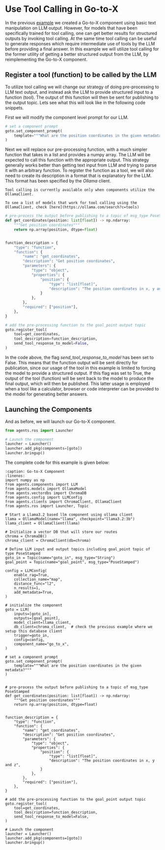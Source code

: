 # Use Tool Calling in Go-to-X

In the previous [example](goto.md) we created a Go-to-X component using basic text manipulation on LLM output. However, for models that have been specifically trained for tool calling, one can get better results for structured outputs by invoking tool calling. At the same time tool calling can be useful to generate responses which require intermediate use of tools by the LLM before providing a final answer. In this example we will utilize tool calling for the former utility of getting a better structured output from the LLM, by reimplementing the Go-to-X component.

## Register a tool (function) to be called by the LLM
To utilize tool calling we will change our strategy of doing pre-processing to LLM text output, and instead ask the LLM to provide structured input to a function (tool). The output of this function will then be sent for publishing to the output topic. Lets see what this will look like in the following code snippets.

First we will modify the component level prompt for our LLM.

```python
# set a component prompt
goto.set_component_prompt(
    template="""What are the position coordinates in the given metadata?"""
)
```
Next we will replace our pre-processing function, with a much simpler function that takes in a list and provides a numpy array. The LLM will be expected to call this function with the appropriate output. This strategy generally works better than getting text input from LLM and trying to parse it with an arbitrary function. To register the function as a tool, we will also need to create its description in a format that is explanatory for the LLM. This format has been specified by the _Ollama_ client.

```{caution}
Tool calling is currently available only when components utilize the OllamaClient.
```
```{seealso}
To see a list of models that work for tool calling using the OllamaClient, check [here](https://ollama.com/search?c=tools)
```
```python
# pre-process the output before publishing to a topic of msg_type PoseStamped
def get_coordinates(position: list[float]) -> np.ndarray:
    """Get position coordinates"""
    return np.array(position, dtype=float)


function_description = {
    "type": "function",
    "function": {
        "name": "get_coordinates",
        "description": "Get position coordinates",
        "parameters": {
            "type": "object",
            "properties": {
                "position": {
                    "type": "list[float]",
                    "description": "The position coordinates in x, y and z",
                }
            },
        },
        "required": ["position"],
    },
}

# add the pre-processing function to the goal_point output topic
goto.register_tool(
    tool=get_coordinates,
    tool_description=function_description,
    send_tool_response_to_model=False,
)
```
In the code above, the flag _send_tool_response_to_model_ has been set to False. This means that the function output will be sent directly for publication, since our usage of the tool in this example is limited to forcing the model to provide a structured output. If this flag was set to True, the output of the tool (function) will be sent back to the model to produce the final output, which will then be published. This latter usage is employed when a tool like a calculator, browser or code interpreter can be provided to the model for generating better answers.

## Launching the Components

And as before, we will launch our Go-to-X component.

```python
from agents.ros import Launcher

# Launch the component
launcher = Launcher()
launcher.add_pkg(components=[goto])
launcher.bringup()
```

The complete code for this example is given below:

```{code-block} python
:caption: Go-to-X Component
:linenos:
import numpy as np
from agents.components import LLM
from agents.models import OllamaModel
from agents.vectordbs import ChromaDB
from agents.config import LLMConfig
from agents.clients import ChromaClient, OllamaClient
from agents.ros import Launcher, Topic

# Start a Llama3.2 based llm component using ollama client
llama = OllamaModel(name="llama", checkpoint="llama3.2:3b")
llama_client = OllamaClient(llama)

# Initialize a vector DB that will store our routes
chroma = ChromaDB()
chroma_client = ChromaClient(db=chroma)

# Define LLM input and output topics including goal_point topic of type PoseStamped
goto_in = Topic(name="goto_in", msg_type="String")
goal_point = Topic(name="goal_point", msg_type="PoseStamped")

config = LLMConfig(
    enable_rag=True,
    collection_name="map",
    distance_func="l2",
    n_results=1,
    add_metadata=True,
)

# initialize the component
goto = LLM(
    inputs=[goto_in],
    outputs=[goal_point],
    model_client=llama_client,
    db_client=chroma_client,  # check the previous example where we setup this database client
    trigger=goto_in,
    config=config,
    component_name="go_to_x",
)

# set a component prompt
goto.set_component_prompt(
    template="""What are the position coordinates in the given metadata?"""
)


# pre-process the output before publishing to a topic of msg_type PoseStamped
def get_coordinates(position: list[float]) -> np.ndarray:
    """Get position coordinates"""
    return np.array(position, dtype=float)


function_description = {
    "type": "function",
    "function": {
        "name": "get_coordinates",
        "description": "Get position coordinates",
        "parameters": {
            "type": "object",
            "properties": {
                "position": {
                    "type": "list[float]",
                    "description": "The position coordinates in x, y and z",
                }
            },
        },
        "required": ["position"],
    },
}

# add the pre-processing function to the goal_point output topic
goto.register_tool(
    tool=get_coordinates,
    tool_description=function_description,
    send_tool_response_to_model=False,
)

# Launch the component
launcher = Launcher()
launcher.add_pkg(components=[goto])
launcher.bringup()
```
